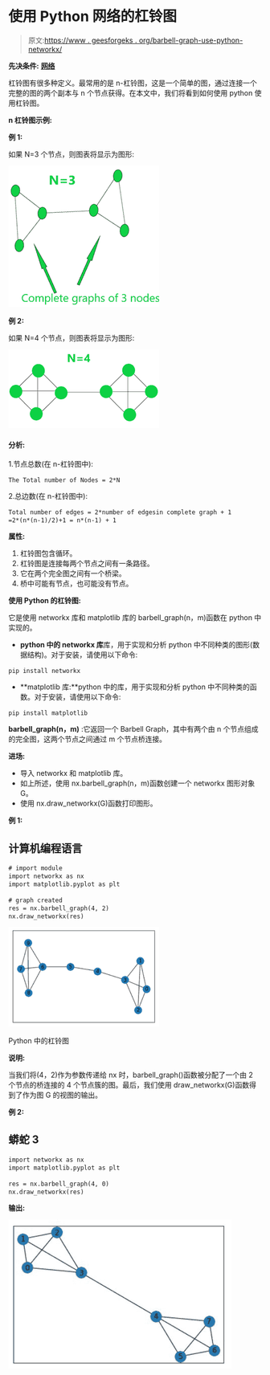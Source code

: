 # 使用 Python 网络的杠铃图

> 原文:[https://www . geesforgeks . org/barbell-graph-use-python-networkx/](https://www.geeksforgeeks.org/barbell-graph-using-python-networkx/)

**先决条件:** [**网络**](https://www.geeksforgeeks.org/networkx-python-software-package-study-complex-networks/)

杠铃图有很多种定义。最常用的是 n-杠铃图，这是一个简单的图，通过连接一个完整的图的两个副本与 n 个节点获得。在本文中，我们将看到如何使用 python 使用杠铃图。

**n 杠铃图示例:**

**例 1:**

如果 N=3 个节点，则图表将显示为图形:

![](img/9e2bb42a79815e30ebeb90ac14ce240d.png)

**例 2:**

如果 N=4 个节点，则图表将显示为图形:

![](img/83a7909f939f4bfa15db7f5a45b80010.png)

#### 分析:

1.节点总数(在 n-杠铃图中):

```
The Total number of Nodes = 2*N
```

2.总边数(在 n-杠铃图中):

```
Total number of edges = 2*number of edgesin complete graph + 1
=2*(n*(n-1)/2)+1 = n*(n-1) + 1
```

**属性:**

1.  杠铃图包含循环。
2.  杠铃图是连接每两个节点之间有一条路径。
3.  它在两个完全图之间有一个桥梁。
4.  桥中可能有节点，也可能没有节点。

**使用 Python 的杠铃图:**

它是使用 networkx 库和 matplotlib 库的 barbell_graph(n，m)函数在 python 中实现的。

*   **python 中的 networkx 库**库，用于实现和分析 python 中不同种类的图形(数据结构)。对于安装，请使用以下命令:

```
pip install networkx
```

*   **matplotlib 库:**python 中的库，用于实现和分析 python 中不同种类的函数。对于安装，请使用以下命令:

```
pip install matplotlib
```

**barbell_graph(n，m)** :它返回一个 Barbell Graph，其中有两个由 n 个节点组成的完全图，这两个节点之间通过 m 个节点桥连接。

**进场:**

*   导入 networkx 和 matplotlib 库。
*   如上所述，使用 nx.barbell_graph(n，m)函数创建一个 networkx 图形对象 G。
*   使用 nx.draw_networkx(G)函数打印图形。

**例 1:**

## 计算机编程语言

```
# import module
import networkx as nx  
import matplotlib.pyplot as plt 

# graph created
res = nx.barbell_graph(4, 2) 
nx.draw_networkx(res)
```

![](img/9448ad744f0ea2026cf9efa5277c54dc.png)

Python 中的杠铃图

**说明:**

当我们将(4，2)作为参数传递给 nx 时，barbell_graph()函数被分配了一个由 2 个节点的桥连接的 4 个节点簇的图。最后，我们使用 draw_networkx(G)函数得到了作为图 G 的视图的输出。

**例 2:**

## 蟒蛇 3

```
import networkx as nx  
import matplotlib.pyplot as plt

res = nx.barbell_graph(4, 0) 
nx.draw_networkx(res)
```

**输出:**

![](img/8185312c56d9202a9126beb31e4322ce.png)